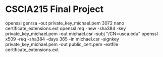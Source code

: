 # CSCIA215 Final Project
openssl genrsa -out private_key_michael.pem 3072
nano certificate_extensions.ext
openssl req -new -sha384 -key private_key_michael.pem -out michael.csr -subj "/CN=usca.edu"
openssl x509 -req -sha384 -days 365 -in michael.csr -signkey private_key_michael.pem -out public_cert.pem -extfile certificate_extensions.ext 
